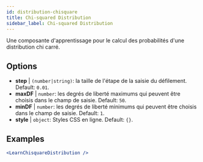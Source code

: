 ```yaml
---
id: distribution-chisquare
title: Chi-squared Distribution
sidebar_label: Chi-squared Distribution
---
```


Une composante d'apprentissage pour le calcul des probabilités d'une distribution chi carré.

## Options

* __step__ | `(number|string)`: la taille de l'étape de la saisie du défilement. Default: `0.01`.
* __maxDF__ | `number`: les degrés de liberté maximums qui peuvent être choisis dans le champ de saisie. Default: `50`.
* __minDF__ | `number`: les degrés de liberté minimums qui peuvent être choisis dans le champ de saisie. Default: `1`.
* __style__ | `object`: Styles CSS en ligne. Default: `{}`.


## Examples

```jsx live
<LearnChisquareDistribution />
```

